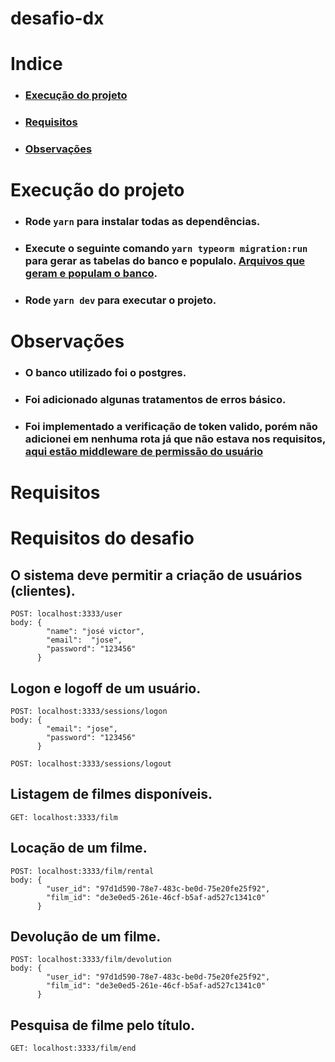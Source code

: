 # desafio-dx



Indice
=
  * ### [Execução do projeto](#Execução-do-projeto)
  * ### [Requisitos](#Requisitos)
  * ### [Observações](#Observações)

Execução do projeto
=
* ### Rode ```yarn``` para instalar todas as dependências.
* ### Execute o seguinte comando ```yarn typeorm migration:run``` para gerar as tabelas do banco e populalo. [Arquivos que geram e populam o banco](https://github.com/JoseVictorHendz/test-dx/tree/main/src/database/migrations).
* ### Rode ```yarn dev``` para executar o projeto.

Observações
=
* ### O banco utilizado foi o postgres.
* ### Foi adicionado algunas tratamentos de erros básico.
* ### Foi implementado a verificação de token valido, porém não adicionei em nenhuma rota já que não estava nos requisitos, [aqui estão middleware de permissão do usuário](https://github.com/JoseVictorHendz/test-dx/blob/main/src/middleware/ensureAuthenticated.ts)

Requisitos
=
# Requisitos do desafio
## O sistema deve permitir a criação de usuários (clientes).
```
POST: localhost:3333/user
body: {
        "name": "josé victor",
        "email":  "jose",
        "password": "123456"
      }
```


## Logon e logoff de um usuário.
```
POST: localhost:3333/sessions/logon
body: {
        "email": "jose",
        "password": "123456"
      }
```

```
POST: localhost:3333/sessions/logout
```


## Listagem de filmes disponíveis.
```
GET: localhost:3333/film
```


## Locação de um filme.
```
POST: localhost:3333/film/rental
body: {
        "user_id": "97d1d590-78e7-483c-be0d-75e20fe25f92",
        "film_id": "de3e0ed5-261e-46cf-b5af-ad527c1341c0"
      }
```


## Devolução de um filme.
```
POST: localhost:3333/film/devolution
body: {
        "user_id": "97d1d590-78e7-483c-be0d-75e20fe25f92",
        "film_id": "de3e0ed5-261e-46cf-b5af-ad527c1341c0"
      }
```


## Pesquisa de filme pelo título.
```
GET: localhost:3333/film/end
```

